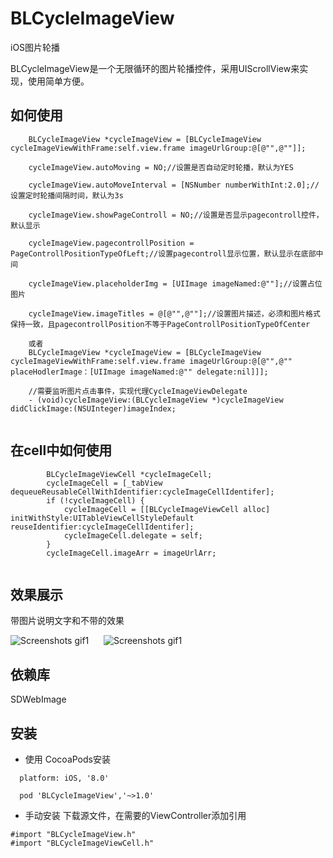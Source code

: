 # BLCycleImageView
 iOS图片轮播

BLCycleImageView是一个无限循环的图片轮播控件，采用UIScrollView来实现，使用简单方便。

## 如何使用
```
    BLCycleImageView *cycleImageView = [BLCycleImageView cycleImageViewWithFrame:self.view.frame imageUrlGroup:@[@"",@""]];
    
    cycleImageView.autoMoving = NO;//设置是否自动定时轮播，默认为YES
    
    cycleImageView.autoMoveInterval = [NSNumber numberWithInt:2.0];//设置定时轮播间隔时间，默认为3s
    
    cycleImageView.showPageControll = NO;//设置是否显示pagecontroll控件，默认显示
    
    cycleImageView.pagecontrollPosition = PageControllPositionTypeOfLeft;//设置pagecontroll显示位置，默认显示在底部中间
    
    cycleImageView.placeholderImg = [UIImage imageNamed:@""];//设置占位图片
    
    cycleImageView.imageTitles = @[@"",@""];//设置图片描述，必须和图片格式保持一致，且pagecontrollPosition不等于PageControllPositionTypeOfCenter
    
    或者
    BLCycleImageView *cycleImageView = [BLCycleImageView cycleImageViewWithFrame:self.view.frame imageUrlGroup:@[@"",@"" placeHodlerImage：[UIImage imageNamed:@"" delegate:nil]]];
    
    //需要监听图片点击事件，实现代理CycleImageViewDelegate
    - (void)cycleImageView:(BLCycleImageView *)cycleImageView didClickImage:(NSUInteger)imageIndex;
    
```

## 在cell中如何使用
```
        BLCycleImageViewCell *cycleImageCell;
        cycleImageCell = [_tabView dequeueReusableCellWithIdentifier:cycleImageCellIdentifer];
        if (!cycleImageCell) {
            cycleImageCell = [[BLCycleImageViewCell alloc] initWithStyle:UITableViewCellStyleDefault reuseIdentifier:cycleImageCellIdentifer];
            cycleImageCell.delegate = self;
        }
        cycleImageCell.imageArr = imageUrlArr;
        
```
## 效果展示
带图片说明文字和不带的效果<br/>

![Screenshots gif1](http://oggi1up78.bkt.clouddn.com/cycleWithNoTitle.gif)      ![Screenshots gif1](http://oggi1up78.bkt.clouddn.com/cycleWithTitle.gif)

## 依赖库
SDWebImage

## 安装
 * 使用 CocoaPods安装
```
  platform: iOS, '8.0'

  pod 'BLCycleImageView','~>1.0'
```
  
 * 手动安装
    下载源文件，在需要的ViewController添加引用
    
  ```
  #import "BLCycleImageView.h"
  #import "BLCycleImageViewCell.h"
  ```
